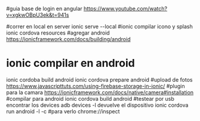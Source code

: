 #guia base de login en angular 
https://www.youtube.com/watch?v=xgkwOBpU3ek&t=941s

#correr en local en server 
ionic serve --local 
#ionic compilar icono y splash 
ionic cordova resources 
#agregar android 
https://ionicframework.com/docs/building/android
# ionic compilar en android 
ionic cordoba build android 
ionic cordova prepare android
#upload de fotos  
https://www.javascripttuts.com/using-firebase-storage-in-ionic/
#plugin para la camara 
https://ionicframework.com/docs/native/camera#installation
#compilar para android
ionic cordova build android
#testear por usb encontrar los devices 
adb devices -l devuelve el dispositivo 
ionic cordova run android -l -c
#para verlo  chrome://inspect 
